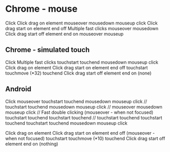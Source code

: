 # Chrome - mouse

Click
Click drag on element
    mouseover
    mousedown
    mouseup
    click
Click drag start on element end off
Multiple fast clicks
    mouseover
    mousedown
Click drag start off element end on
    mouseover
    mouseup

## Chrome - simulated touch
Click
Multiple fast clicks
    touchstart
    touchend
    mousedown
    mouseup
    click
Click drag on element
Click drag start on element end off
    touchstart
    touchmove (*32)
    touchend
Click drag start off element end on
    (none)

## Android
Click
    mouseover
    touchstart
    touchend
    mousedown
    mouseup
    click
    //
    touchstart
    touchend
    mousedown
    mouseup
    click
    //
    mouseover
    mousedown
    mouseup
    click
    //
Fast double clicking
    (mouseover - when not focused)
    touchstart
    touchend
    touchstart
    touchend
    //
    touchstart
    touchend
    touchstart
    touchend
    touchstart
    touchend
    mousedown
    mouseup
    click

Click drag on element
Click drag start on element end off
    (mouseover - when not focused)
    touchstart
    touchmove (*10)
    touchend
Click drag start off element end on
    (nothing)


